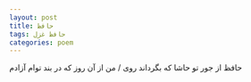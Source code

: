 ```yaml
---
layout: post
title: حافظ
tags: حافظ غزل
categories: poem
---
```


حافظ از جور تو حاشا که بگرداند روی / من از آن روز که در بند توام آزادم
